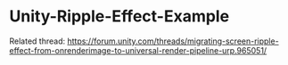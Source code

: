 # Unity-Ripple-Effect-Example

Related thread: https://forum.unity.com/threads/migrating-screen-ripple-effect-from-onrenderimage-to-universal-render-pipeline-urp.965051/
